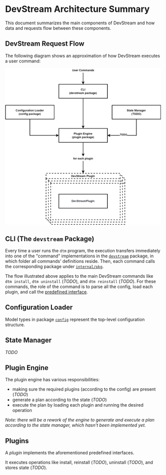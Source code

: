 # DevStream Architecture Summary

This document summarizes the main components of DevStream and how data and requests flow between these components.

## DevStream Request Flow

The following diagram shows an approximation of how DevStream executes a user command:

![DevStream Architecture Diagram](./images/architecture-overview.png)

## CLI (The `devstream` Package)

Every time a user runs the `dtm` program, the execution transfers immediately into one of the "command" implementations in the [`devstream`](https://github.com/merico-dev/stream/tree/main/cmd/devstream) package, in which folder all commands' definitions reside. Then, each command calls the corresponding package under [`internal/pkg`](https://github.com/merico-dev/stream/tree/main/internal/pkg).

The flow illustrated above applies to the main DevStream commands like `dtm install`, `dtm uninstall` (_TODO_), and `dtm reinstall` (_TODO_). For these commands, the role of the command is to parse all the config, load each plugin, and call the [predefined interface](https://github.com/merico-dev/stream/blob/main/internal/pkg/plugin/plugin.go#L12).

## Configuration Loader

Model types in package [`config`](https://github.com/merico-dev/stream/blob/main/internal/pkg/config/config.go) represent the top-level configuration structure.

## State Manager

_TODO_

## Plugin Engine

The plugin engine has various responsibilities:

- making sure the required plugins (according to the config) are present (_TODO_)
- generate a plan according to the state (_TODO_)
- execute the plan by loading each plugin and running the desired operation

_Note: there will be a rework of the engine to generate and execute a plan according to the state manager, which hasn't been implemented yet._

## Plugins

A _plugin_ implements the aforementioned predefined interfaces.

It executes operations like install, reinstall (_TODO_), uninstall (_TODO_), and stores state (_TODO_).
